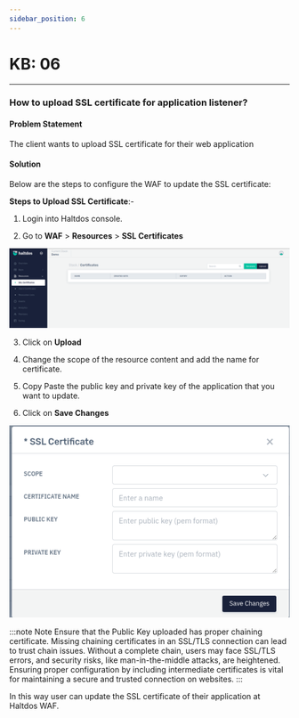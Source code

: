 ```yaml
---
sidebar_position: 6
---
```


# KB: 06

---

### **How to upload SSL certificate for application listener?**

#### **Problem Statement**

The client wants to upload SSL certificate for their web application

#### **Solution**

Below are the steps to configure the WAF to update the SSL certificate:

**Steps to Upload SSL Certificate**:-

1. Login into Haltdos console.

2. Go to **WAF** > **Resources** > **SSL Certificates**

![kb-06](/img/saas/kb/kb61.png)

3. Click on **Upload**

4. Change the scope of the resource content and add the name for certificate.

5. Copy Paste the public key and private key of the application that you want to update.

6. Click on **Save Changes**

![kb-06](/img/saas/kb/kb6.png)

:::note Note
Ensure that the Public Key uploaded has proper chaining certificate. Missing chaining certificates in an SSL/TLS connection can lead to trust chain issues. Without a complete chain, users may face SSL/TLS errors, and security risks, like man-in-the-middle attacks, are heightened. Ensuring proper configuration by including intermediate certificates is vital for maintaining a secure and trusted connection on websites.
:::



In this way user can update the SSL certificate of their application at Haltdos WAF.